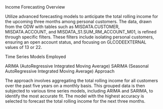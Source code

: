 Income Forecasting Overview

Utilize advanced forecasting models to anticipate the total rolling income for the upcoming three months among personal customers. The data, drawn from the ODW with tables such as MISDATA.CUSTOMER, MISDATA.ACCOUNT, and MISDATA_S1.SUM_RM_ACCOUNT_M01, is refined through specific filters. These filters include isolating personal customers, ensuring an open account status, and focusing on GLCODEEXTERNAL values of 13 or 22.

Time Series Models Employed

ARIMA (AutoRegressive Integrated Moving Average)
SARIMA (Seasonal AutoRegressive Integrated Moving Average)
Approach

The approach involves aggregating the total rolling income for all customers over the past five years on a monthly basis. This grouped data is then subjected to various time series models, including ARIMA and SARIMA, to identify the most accurate fit. The model with the highest accuracy is selected to forecast the total rolling income for the next three months.
